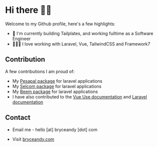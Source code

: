 # Hi there 👋🏽

Welcome to my Github profile, here's a few highlights:

- 🏹 I'm currently building Tailplates, and working fulltime as a Software Engineer
- 👨🏾‍💻 I love working with Laravel, Vue, TailwindCSS and Framework7

## Contribution

A few contributions I am proud of:

- My [Pesapal package](https://github.com/bryceandy/laravel_pesapal) for laravel applications
- My [Selcom package](https://github.com/bryceandy/laravel-selcom) for laravel applications
- My [Beem package](https://github.com/bryceandy/laravel-beem) for laravel applications
- I have also contributed to the [Vue Use documentation](https://github.com/vueuse/vueuse) and [Laravel documentation](https://github.com/laravel/docs)

## Contact

- Email me - hello [at] bryceandy [dot] com

- Visit [bryceandy.com](https://bryceandy.com)
